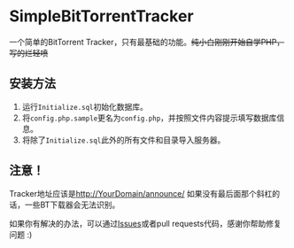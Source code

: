 # SimpleBitTorrentTracker
一个简单的BitTorrent Tracker，只有最基础的功能。~~纯小白刚刚开始自学PHP，写的烂轻喷~~

## 安装方法
1. 运行`Initialize.sql`初始化数据库。
2. 将`config.php.sample`更名为`config.php`，并按照文件内容提示填写数据库信息。
3. 将除了`Initialize.sql`此外的所有文件和目录导入服务器。


## 注意！
Tracker地址应该是[http://YourDomain/announce/](http://YourDomain/announce/)
如果没有最后面那个斜杠的话，一些BT下载器会无法识别。

如果你有解决的办法，可以通过[Issues](https://github.com/guguan123/BitTorrentTracker/issues)或者pull requests代码，感谢你帮助修复问题 :)
